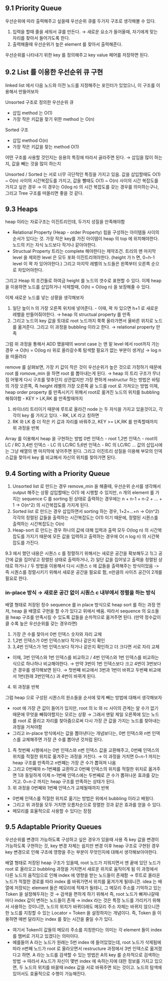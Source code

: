 ## 9.1 Priority Queue
우선순위에 따라 출력해주고 싶을때 우선순위 큐를 두가지 구조로 생각해볼 수 있다.
1. 입력을 할때 줄을 세워서 큐를 만든다. → 새로운 요소가 들어올때, 자기에게 맞는 자리를 찾아서 들어가도록 한다.
2. 출력해줄때 우선순위가 높은 element 를 찾아서 출력해준다.

우선순위를 나타내기 위한 key 를 정의해주고 key value 페어를 저장하면 된다.

## 9.2 List 를 이용한 우선순위 큐 구현
linked list 에서 다음 노드와 이전 노드를 지정해주는 포인터가 있었으니, 이 구조를 이용해서 만들어보자

Unsorted 구조로 정의한 우선순위 큐
- 삽입 method 는 O(1)
- 가장 작은 키값을 찾기 위한 method 는 O(n)

Sorted 구조
- 삽입 method O(n)
- 가장 작은 키값을 찾는 method O(1)

어떤 구조를 사용할 것인지는 응용의 특징에 따라서 골라주면 된다. → 삽입을 많이 하는지, 값을 빼는 것을 많이 하는지

Unsorted / Sorted 는 서로 너무 극단적인 특징을 가지고 있음. 값을 삽입할때도 O(1) ~ O(n) 사이의 시간복잡도를 가지고, 값을 뺄때도 O(1) ~ O(n) 사이의 시간 복잡도를 가지고 싶은 경우 → 이 경우는 O(log n) 의 시간 복잡도를 갖는 경우를 의미하는구나, 그리고 Tree 구조를 떠올리면 좋을 것 같다.

## 9.3  Heaps
heap 이라는 자료구조는 이진트리인데, 두가지 성질을 만족해야함
- Relational Property (Heap - order Property)
힙을 구성하는 아이템들 사이의 순서가 있다는 것. 가장 작은 key를 가진 아이템이 heap 의 top 에 위치해야한다.
노드의 키는 자식 노드보다 작거나 같아야한다.
- Structual Property
트리는 complete 해야한다는 제약조건. 트리의 맨 마지막 level 을 제외한 level 은 모두 포화 이진트리여야한다. (height 가 h 면, 0~h-1 level 이 꽉 차 있어야한다.)
그리고 마지막 레벨의 노드들은 왼쪽부터 오른쪽 순으로 차있어야한다.

그리고 Heap 의 조건들로 하여금 height 를 노드의 갯수로 표현할 수 있다.
이제 heap 을 이용하면 노드를 삽입하거나 삭제할때, O(h) = O(log n) 을 보장해줄 수 있다. 

이제 새로운 노드를 넣는 상황을 생각해보자
1. 일단 높이 h 의 가장 오른쪽 위치에 넣어준다. - 이때, 꽉 차 있으면 h+1 로 새로운 레벨을 만들어줘야한다. → heap 의 structual property 를 만족
2. 그리고 노드의 key 값을 토대로 root 노드까지 쭉쭉 올라가면서 올바른 위치로 노드를 옮겨준다. 그리고 이 과정을 bubbling 이라고 한다. → relational property 만족 

그럼 위 과정을 통해서 ADD 했을때의 worst case 는 맨 밑 level 에서 root까지 가는 경우 → O(h) = O(log n)
위로 올라갈수록 탐색할 필요가 없는 부분이 생겨남 → log n  을 떠올려라

remove 를 살펴보면, 가장 키 값이 작은 것이 우선순위가 높은 것으로 가정하기 때문에 root 를 romove_min 을 하면 root 를 뽑아내는게 된다. → heap 의 트리 구조가 무너짐
어떻게 다시 구조를 맞추던지 상관없지만 가장 편하게 restructur 하는 방법은 바텀의 가장 오른쪽, 즉 height 레벨의 가장 오른쪽 끝 노드를 root 로 가져오는 방법
이제, heap order property 를 만족시키기 위해서 root로 옮겨진 노드의 위치를 bubbling 해줘야함 - KEY > LK,RK 를 만족할때까지
1. 바이너리 트리이기 때문에 루트로 올라간 node 는 두 자식을 가지고 있을것이고, 각각이 key 를 가지고 있다. - RK, LK 라고 칭하면
2. RK 와 LK 중 더 작은 키 값과 자리를 바꿔주고, KEY >= LK,RK 를 만족할때까지 위 과정을 반복

Array 를 이용해서 heap 을 구현하는 방법
0번 인덱스 - root
1,2번 인덱스 - root의 LC / RC
3,4번 인덱스 - LC 의 LC/RC
5,6번 인덱스 - RC 의 LC/RC
...
값의 삽입시에는 그냥 배열의 맨 마지막에 넣어주면 된다. 그리고 이진트리 성질을 이용해 부모의 인덱스값을 찾아서 key 를 비교해서 자신의 위치를 찾아가면 된다.

## 9.4 Sorting with a Priority Queue
1. Unsorted list 로 만드는 경우
remove_min 을 해줄때, 우선순위 순서를 생각해서 output 해주는 상황
삽입할때는 O(1) 에 시행할 수 있지만, n 개의 element 를 가지는 sequence C 를 sorting 된 상태로 출력하는 경우에는 n + n-1 + n-2 + ... + 1 → O(n^2) 의 시간복잡도를 가지게 된다.
2. Sorted list 로 만드는 경우
삽입하면서 sorting 하는 경우, 1+2+...+n → O(n^2)
각각의 정렬된 값들을 출력하는 시간복잡도는 O(1) 이기 때문에, 정렬된 시퀀스를 출력하는 시간복잡도는 O(n)
3. Heap-sort 로 만드는 경우
하나의 값에 대해 입력과 출력 모두 O(log n) 의 시간복잡도를 가지기 때문에 모든 값을 입력하고 출력하는 경우에 O( n log n) 의 시간복잡도를 가진다.

9.3 에서 했던 내용은 시퀀스 c 를 정렬하기 위해서는 새로운 공간을 확보해두고 1)그 공간에 값을 집어넣고 정렬된 상태로 출력하거나, 2) 일단 값을 집어넣고 출력을 정렬된 상태로 하거나 / 두 방법을 이용해서 다시 시퀀스 c 에 값들을 출력해주는 방식이었음
-> 즉 시퀀스를 정렬시키기 위해서 새로운 공간을 필요로 함, n만큼의 사이즈 공간이 2개를 필요로 한다.

### in-place 방식 → 새로운 공간 없이 시퀀스 c 내부에서 정렬을 하는 방식
배열 형태로 저장된 정수 sequence 를 in place 방식으로 heap sort 를 하는 과정
먼저, heap 을 배열로 구현을 할 수가 있다고 위에서 배움. 따라서 sequence 의 요소들을 heap 구조를 만족시킬 수 있도록 값들을 순차적으로 옮겨주면 된다. (만약 정수값이 클 수록 높은 우선순위를 갖는 경우라면)
1. 가장 큰 수를 찾아서 0번 인덱스 숫자와 자리 교체
2. 1,2번 인덱스가 0번 인덱스보다 작거나 같은지 확인
3. 3,4번 인덱스가 1번 인덱스보다 작거나 같은지 확인하고 더 크다면 서로 자리 교체
- 이때, 3번 인덱스와 1번 인덱스를 비교하고 / 4번 인덱스와 1번 인덱스를 비교하는 식으로 하나하나 비교해야한다. → 만약 3번이 1번 인덱스보다 크고 4번이 3번보다 큰 경우를 생각해보면 된다. → 첫번째 비교에서 3번과 1번이 바뀌고 두번째 비교에서 1번(원래 3번인덱스) 과 4번이 바뀌게 된다.
4. 위 과정을 반복

그럼 heap 으로 구성된 시퀀스의 원소들을 순서에 맞게 빼는 방법에 대해서 생각해보자
- root 에 가장 큰 값이 들어가 있지만, root 의 lc 와 rc 사이의 관계는 알 수가 없기 때문에 무엇을 빼줘야할지는 모르는 상황 → 그래서 맨밑 제일 오른쪽에 있는 노드를 root 로 올리고 자리를 찾아줌으로써 다시 가장 큰 값을 가지는 노드를 찾아내는 과정을 거쳐야함
- 그리고 in-place 방식에서는 값을 뽑아낸다는 개념보다는, 0번 인덱스와 n번 인덱스를 교체해주면 가장 큰 수를 뽑아낸 것처럼 된다.
1. 즉 첫번째 시행에서는 0번 인덱스와 n번 인덱스 값을 교환해주고, 0번째 인덱스의 위치를 적절한 위치로 옮겨주는 과정을 거친다. → 이 과정을 거치면 0~n-1 까지는 heap 구조를 만족하고 n번째는 가장 큰 수가 뽑혀져 나옴
2. 그리고 0번째와 n-1번째를 교환하고 0번째 인덱스의 위치를 적절한 위치로 옮겨주면 1과 동일하게 이제 n-1번째 인덱스에는 두번째로 큰 수가 뽑혀나온 효과를 갖는거고. 0~n-2 까지는 heap 구조를 만족하는 상태가 된다.
3. 위 과정을 0번째와 1번째 인덱스가 교체될때까지 반복
- 0번째 인덱스를 적절한 위치로 옮기는 방법은 위에서 bubbling 이라고 배웠다.
- 그리고 위 과정을 모두 거치면 오름차순으로 정렬한 것과 같은 효과를 얻을 수 있다.
- 메모리를 효율적으로 사용할 수 있다는 장점

## 9.5 Adaptable Priority Queues
우선순위를 변경이 가능하도록 구성하고 싶은 경우가 있을때 사용
즉 key 값을 변경이 가능하도록 구현하는 것, key 변경 자체는 쉽지만 변경 이후 heap 구조로 구현된 경우 key 변경으로 인해 구조에 영향을 주는 부분이 무엇인지에 대해서 생각해보아야한다.

배열 형태로 저장된 heap 구조가 있을때, root 노드가 지워지면서 맨 끝에 있던 노드가 root 로 올라오고 bubbling 과정을 거치면서 새로운 위치로 움직이게 됨
이 과정에서 다른 노드의 움직임으로 인해 index 에 영향을 받는 노드들이 존재함 → 루트로 올라온 노드가 적절한 경로를 따라 index 를 바꿔가면서 위치를 옮겨가게 될테니깐.
idea 는 배열에 저장되는 element 들은 메모리에 적재가 될테니, 그 메모리 주소를 기억하고 있는 Token 을 설정해두자는 것 → 검색을 편하게 하기 위해서
즉, root 노드가 빠져나갈때마다 index 값이 변하는 노드들이 존재 → index 라는 것은 특정 노드를 가리키기 위해서 사용하는 것이니깐, 노드의 위치가 바뀌더래도 메모리 주소 자체는 바뀌지 않으니깐 한 노드를 지칭할 수 있는 Locator = Token 을 설정하자는 개념이다. 즉, Token 을 이용하면 매번 달라지는 index 를 찾는 시간을 줄일 수가 있다.
- 여기서 Token이 값들의 메모리 주소를 지칭한다는 의미는 각 element 들이 index 를 멤버로 가지고 있겠다는 의미이다.
- 예를들어 A 라는 노드가 원래는 5번 index 에 들어있었는데, root 노드가 삭제됨에따라 n번째 노드가 root 로 올라오면서 restructure 과정에서 3번 인덱스로 옮겨졌다고 하면. A 라는 노드를 검색할 수 있는 방법은 A의 key 를 순차적으로 검색하는 방법 → 따라서 A노드가 자신이 몇번 index 에 속하는지에 대한 정보를 가지고 있으면, 두 노드의 위치를 바꿀때 index 값을 서로 바꿔주면 되는 것이고. 노드의 탐색에 있어서도 효율적으로 수행이 가능해진다.